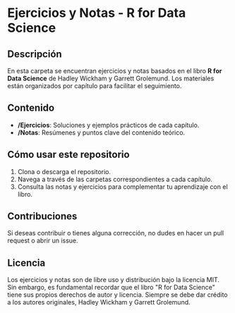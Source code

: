 # Ejercicios y Notas - R for Data Science

## Descripción

En esta carpeta se encuentran ejercicios y notas basados en el libro **R for Data Science** de Hadley Wickham y Garrett Grolemund. Los materiales están organizados por capítulo para facilitar el seguimiento.

## Contenido

- **/Ejercicios**: Soluciones y ejemplos prácticos de cada capítulo.
- **/Notas**: Resúmenes y puntos clave del contenido teórico.

## Cómo usar este repositorio

1. Clona o descarga el repositorio.
2. Navega a través de las carpetas correspondientes a cada capítulo.
3. Consulta las notas y ejercicios para complementar tu aprendizaje con el libro.

## Contribuciones

Si deseas contribuir o tienes alguna corrección, no dudes en hacer un pull request o abrir un issue.

## Licencia

Los ejercicios y notas son de libre uso y distribución bajo la licencia MIT. Sin embargo, es fundamental recordar que el libro "R for Data Science" tiene sus propios derechos de autor y licencia. Siempre se debe dar crédito a los autores originales, Hadley Wickham y Garrett Grolemund.